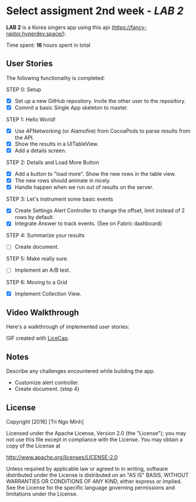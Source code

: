# Select assigment 2nd week - *LAB 2*

**LAB 2** is a Korea singers app using this api (https://fancy-raptor.hyperdev.space/).

Time spent: **16** hours spent in total

## User Stories

The following functionality is completed:

STEP 0: Setup

- [x] Set up a new GitHub repository. Invite the other user to the repository.
- [x] Commit a basic Single App skeleton to master.

STEP 1: Hello World!

- [x] Use AFNetworking (or Alamofire) from CocoaPods to parse results from the API.
- [x] Show the results in a UITableView.
- [x] Add a details screen.

STEP 2: Details and Load More Button

- [x] Add a button to "load more". Show the new rows in the table view.
- [x] The new rows should animate in nicely.
- [x] Handle happen when we run out of results on the server.

STEP 3: Let's instrument some basic events

- [x] Create Settings Alert Controller to change the offset, limit instead of 2 rows by default.
- [x] Integrate Answer to track events. (See on Fabric dashboard)

STEP 4: Summarize your results

- [ ] Create document.

STEP 5: Make really sure.

- [ ] Implement an A/B test.

STEP 6: Moving to a Grid

- [x] Implement Collection View.

## Video Walkthrough

Here's a walkthrough of implemented user stories:

GIF created with [LiceCap](http://www.cockos.com/licecap/).

## Notes

Describe any challenges encountered while building the app.
 - Customize alert controller.
 - Create document. (step 4)

## License

Copyright [2016] [Tri Ngo Minh]

Licensed under the Apache License, Version 2.0 (the "License");
you may not use this file except in compliance with the License.
You may obtain a copy of the License at

http://www.apache.org/licenses/LICENSE-2.0

Unless required by applicable law or agreed to in writing, software
distributed under the License is distributed on an "AS IS" BASIS,
WITHOUT WARRANTIES OR CONDITIONS OF ANY KIND, either express or implied.
See the License for the specific language governing permissions and
limitations under the License.
